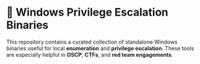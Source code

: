 # 🧬 Windows Privilege Escalation Binaries

This repository contains a curated collection of standalone Windows binaries useful for local **enumeration** and **privilege escalation**. 
These tools are especially helpful in **OSCP**, **CTFs**, and **red team engagements**.
